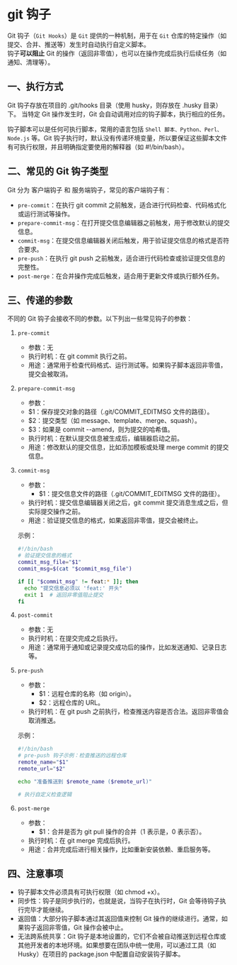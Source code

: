 # git 钩子

Git 钩子（`Git Hooks`）是 `Git` 提供的一种机制，用于在 `Git` 仓库的特定操作（如提交、合并、推送等）发生时自动执行自定义脚本。  
钩子**可以阻止** Git 的操作（返回非零值），也可以在操作完成后执行后续任务（如通知、清理等）。

## 一、执行方式

Git 钩子存放在项目的 .git/hooks 目录（使用 husky，则存放在 .husky 目录）下。 当特定 Git 操作发生时，Git 会自动调用对应的钩子脚本，执行相应的任务。

钩子脚本可以是任何可执行脚本，常用的语言包括 `Shell 脚本、Python、Perl、Node.js` 等。Git 钩子执行时，默认没有传递环境变量，所以要保证这些脚本文件有可执行权限，并且明确指定要使用的解释器（如 #!/bin/bash）。

## 二、常见的 Git 钩子类型

Git 分为 客户端钩子 和 服务端钩子，常见的客户端钩子有：

- `pre-commit`：在执行 git commit 之前触发，适合进行代码检查、代码格式化或运行测试等操作。
- `prepare-commit-msg`：在打开提交信息编辑器之前触发，用于修改默认的提交信息。
- `commit-msg`：在提交信息编辑器关闭后触发，用于验证提交信息的格式是否符合要求。
- `pre-push`：在执行 git push 之前触发，适合进行代码检查或验证提交信息的完整性。
- `post-merge`：在合并操作完成后触发，适合用于更新文件或执行额外任务。

## 三、传递的参数

不同的 Git 钩子会接收不同的参数。以下列出一些常见钩子的参数：

1. `pre-commit`

   - 参数：无
   - 执行时机：在 git commit 执行之前。
   - 用途：通常用于检查代码格式、运行测试等。如果钩子脚本返回非零值，提交会被取消。

2. `prepare-commit-msg`

   - 参数：
   - $1：保存提交对象的路径（.git/COMMIT_EDITMSG 文件的路径）。
   - $2：提交类型（如 message、template、merge、squash）。
   - $3：如果是 commit --amend，则为提交的哈希值。
   - 执行时机：在默认提交信息被生成后，编辑器启动之前。
   - 用途：修改默认的提交信息，比如添加模板或处理 merge commit 的提交信息。

3. `commit-msg`

   - 参数：
     - $1：提交信息文件的路径（.git/COMMIT_EDITMSG 文件的路径）。
   - 执行时机：提交信息编辑器关闭之后，git commit 提交消息生成之后，但实际提交操作之前。
   - 用途：验证提交信息的格式，如果返回非零值，提交会被终止。

   示例：

   ```bash
   #!/bin/bash
   # 验证提交信息的格式
   commit_msg_file="$1"
   commit_msg=$(cat "$commit_msg_file")

   if [[ "$commit_msg" != feat:* ]]; then
     echo "提交信息必须以 'feat:' 开头"
     exit 1  # 返回非零值阻止提交
   fi
   ```

4. `post-commit`

   - 参数：无
   - 执行时机：在提交完成之后执行。
   - 用途：通常用于通知或记录提交成功后的操作，比如发送通知、记录日志等。

5. `pre-push`

   - 参数：
     - $1：远程仓库的名称（如 origin）。
     - $2：远程仓库的 URL。
   - 执行时机：在 git push 之前执行，检查推送内容是否合法。返回非零值会取消推送。

   示例：

   ```bash
   #!/bin/bash
   # pre-push 钩子示例：检查推送的远程仓库
   remote_name="$1"
   remote_url="$2"

   echo "准备推送到 $remote_name ($remote_url)"

   # 执行自定义检查逻辑
   ```

6. `post-merge`

   - 参数：
     - $1：合并是否为 git pull 操作的合并（1 表示是，0 表示否）。
   - 执行时机：在 git merge 完成后执行。
   - 用途：合并完成后进行相关操作，比如重新安装依赖、重启服务等。

## 四、注意事项

- 钩子脚本文件必须具有可执行权限（如 chmod +x）。
- 同步性：钩子是同步执行的，也就是说，当钩子在执行时，Git 会等待钩子执行完毕才能继续。
- 返回值：大部分钩子脚本通过其返回值来控制 Git 操作的继续进行。通常，如果钩子返回非零值，Git 操作会被中止。
- 无法跨系统共享：Git 钩子是本地设置的，它们不会被自动推送到远程仓库或其他开发者的本地环境。如果想要在团队中统一使用，可以通过工具（如 Husky）在项目的 package.json 中配置自动安装钩子脚本。
